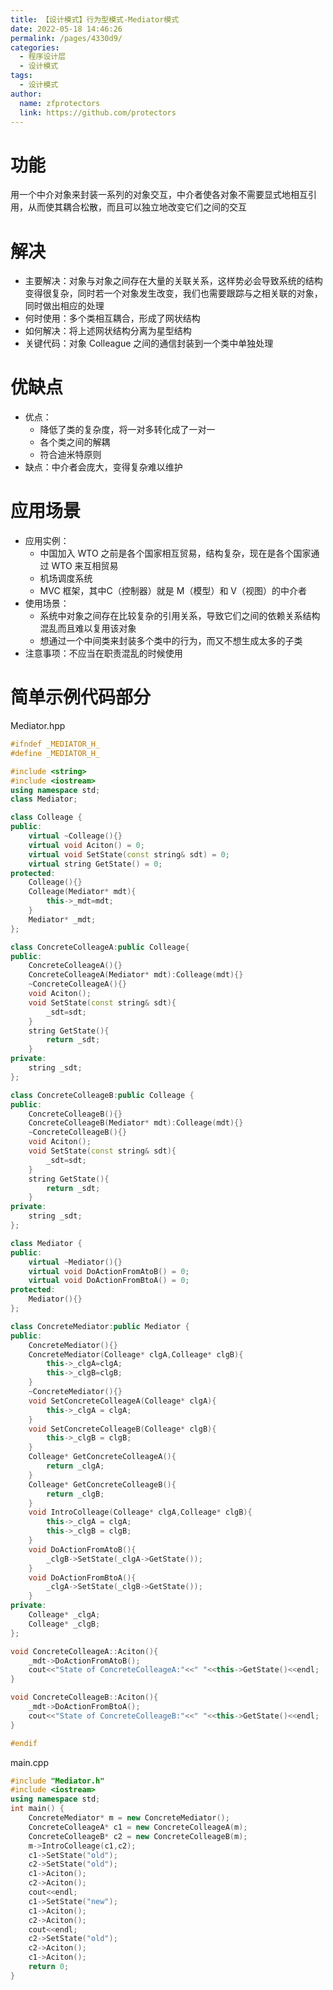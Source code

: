 ```yaml
---
title: 【设计模式】行为型模式-Mediator模式
date: 2022-05-18 14:46:26
permalink: /pages/4330d9/
categories: 
  - 程序设计层
  - 设计模式
tags: 
  - 设计模式
author: 
  name: zfprotectors
  link: https://github.com/protectors
---
```

# 功能
用一个中介对象来封装一系列的对象交互，中介者使各对象不需要显式地相互引用，从而使其耦合松散，而且可以独立地改变它们之间的交互
# 解决
- 主要解决：对象与对象之间存在大量的关联关系，这样势必会导致系统的结构变得很复杂，同时若一个对象发生改变，我们也需要跟踪与之相关联的对象，同时做出相应的处理
- 何时使用：多个类相互耦合，形成了网状结构
- 如何解决：将上述网状结构分离为星型结构
- 关键代码：对象 Colleague 之间的通信封装到一个类中单独处理

# 优缺点
- 优点：
    - 降低了类的复杂度，将一对多转化成了一对一
    - 各个类之间的解耦
    - 符合迪米特原则
- 缺点：中介者会庞大，变得复杂难以维护

# 应用场景
- 应用实例：
    - 中国加入 WTO 之前是各个国家相互贸易，结构复杂，现在是各个国家通过 WTO 来互相贸易
    - 机场调度系统
    - MVC 框架，其中C（控制器）就是 M（模型）和 V（视图）的中介者
- 使用场景：
    - 系统中对象之间存在比较复杂的引用关系，导致它们之间的依赖关系结构混乱而且难以复用该对象
    - 想通过一个中间类来封装多个类中的行为，而又不想生成太多的子类
- 注意事项：不应当在职责混乱的时候使用

# 简单示例代码部分

Mediator.hpp
```cpp
#ifndef _MEDIATOR_H_ 
#define _MEDIATOR_H_ 

#include <string>
#include <iostream>
using namespace std;
class Mediator;

class Colleage {
public:
	virtual ~Colleage(){}
	virtual void Aciton() = 0;
	virtual void SetState(const string& sdt) = 0;
	virtual string GetState() = 0; 
protected:
	Colleage(){}
	Colleage(Mediator* mdt){
		this->_mdt=mdt;
	}
	Mediator* _mdt;
};

class ConcreteColleageA:public Colleage{ 
public:
	ConcreteColleageA(){}
	ConcreteColleageA(Mediator* mdt):Colleage(mdt){}
	~ConcreteColleageA(){}
	void Aciton();
	void SetState(const string& sdt){
		_sdt=sdt;
	}
	string GetState(){
		return _sdt;
	}
private:
	string _sdt;
};

class ConcreteColleageB:public Colleage {
public: 
	ConcreteColleageB(){}
	ConcreteColleageB(Mediator* mdt):Colleage(mdt){}
	~ConcreteColleageB(){}
	void Aciton();
	void SetState(const string& sdt){
		_sdt=sdt;
	}
	string GetState(){
		return _sdt;
	}
private:
	string _sdt; 
};

class Mediator {
public:
	virtual ~Mediator(){}
	virtual void DoActionFromAtoB() = 0; 
	virtual void DoActionFromBtoA() = 0;
protected: 
	Mediator(){}
};

class ConcreteMediator:public Mediator {
public:
	ConcreteMediator(){}
	ConcreteMediator(Colleage* clgA,Colleage* clgB){
		this->_clgA=clgA;
		this->_clgB=clgB;
	}
	~ConcreteMediator(){}
	void SetConcreteColleageA(Colleage* clgA){
		this->_clgA = clgA;
	}
	void SetConcreteColleageB(Colleage* clgB){
		this->_clgB = clgB;
	}
	Colleage* GetConcreteColleageA(){
		return _clgA; 
	}
	Colleage* GetConcreteColleageB(){
		return _clgB; 
	}
	void IntroColleage(Colleage* clgA,Colleage* clgB){
		this->_clgA = clgA;
		this->_clgB = clgB;
	}
	void DoActionFromAtoB(){
		_clgB->SetState(_clgA->GetState()); 
	}
	void DoActionFromBtoA(){
		_clgA->SetState(_clgB->GetState());
	}
private:
	Colleage* _clgA;
	Colleage* _clgB;
};

void ConcreteColleageA::Aciton(){
	_mdt->DoActionFromAtoB();
	cout<<"State of ConcreteColleageA:"<<" "<<this->GetState()<<endl;
}

void ConcreteColleageB::Aciton(){
	_mdt->DoActionFromBtoA();
	cout<<"State of ConcreteColleageB:"<<" "<<this->GetState()<<endl;
}

#endif
```

main.cpp
```cpp
#include "Mediator.h" 
#include <iostream>
using namespace std;
int main() {
	ConcreteMediator* m = new ConcreteMediator();
	ConcreteColleageA* c1 = new ConcreteColleageA(m);
	ConcreteColleageB* c2 = new ConcreteColleageB(m);
	m->IntroColleage(c1,c2);
	c1->SetState("old"); 
	c2->SetState("old"); 
	c1->Aciton(); 
	c2->Aciton(); 
	cout<<endl;
	c1->SetState("new"); 
	c1->Aciton(); 
	c2->Aciton(); 
	cout<<endl;
	c2->SetState("old"); 
	c2->Aciton(); 
	c1->Aciton();
	return 0; 
}
```
